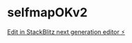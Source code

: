 # selfmapOKv2

[Edit in StackBlitz next generation editor ⚡️](https://stackblitz.com/~/github.com/hjay3/selfmapOKv2)